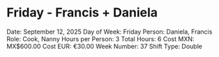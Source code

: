 # Friday - Francis + Daniela

Date: September 12, 2025
Day of Week: Friday
Person: Daniela, Francis
Role: Cook, Nanny
Hours per Person: 3
Total Hours: 6
Cost MXN: MX$600.00
Cost EUR: €30.00
Week Number: 37
Shift Type: Double